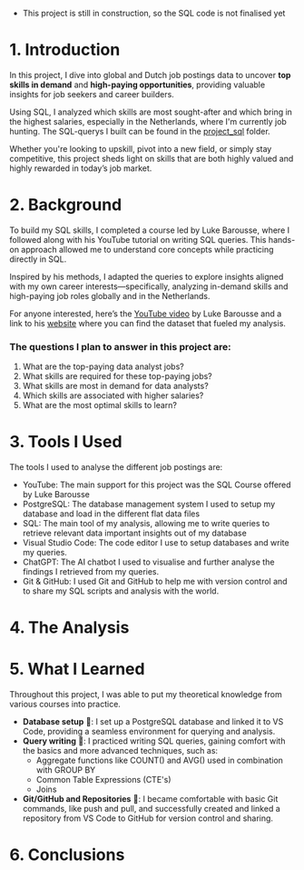 * This project is still in construction, so the SQL code is not finalised yet
# 1. Introduction
In this project, I dive into global and Dutch job postings data to uncover **top skills in demand** and **high-paying opportunities**, providing valuable insights for job seekers and career builders. 

Using SQL, I analyzed which skills are most sought-after and which bring in the highest salaries, especially in the Netherlands, where I'm currently job hunting. The SQL-querys I built can be found in the [project_sql](/project_sql/) folder.

Whether you're looking to upskill, pivot into a new field, or simply stay competitive, this project sheds light on skills that are both highly valued and highly rewarded in today’s job market.
# 2. Background
To build my SQL skills, I completed a course led by Luke Barousse, where I followed along with his YouTube tutorial on writing SQL queries. This hands-on approach allowed me to understand core concepts while practicing directly in SQL. 

Inspired by his methods, I adapted the queries to explore insights aligned with my own career interests—specifically, analyzing in-demand skills and high-paying job roles globally and in the Netherlands. 

For anyone interested, here’s the [YouTube video](https://www.youtube.com/watch?v=7mz73uXD9DA) by Luke Barousse and a link to his [website](https://www.lukebarousse.com) where you can find the dataset that fueled my analysis.

### The questions I plan to answer in this project are:
1. What are the top-paying data analyst jobs?
2. What skills are required for these top-paying jobs?
3. What skills are most in demand for data analysts?
4. Which skills are associated with higher salaries?
5. What are the most optimal skills to learn?
# 3. Tools I Used
The tools I used to analyse the different job postings are:
- YouTube: The main support for this project was the SQL Course offered by Luke Barousse
- PostgreSQL: The database management system I used to setup my database and load in the different flat data files
- SQL: The main tool of my analysis, allowing me to write queries to retrieve relevant data important insights out of my database
- Visual Studio Code: The code editor I use to setup databases and write my queries.
- ChatGPT: The AI chatbot I used to visualise and further analyse the findings I retrieved from my queries.
- Git & GitHub: I used Git and GitHub to help me with version control and to share my SQL scripts and analysis with the world.






# 4. The Analysis







# 5. What I Learned
Throughout this project, I was able to put my theoretical knowledge from various courses into practice.
- **Database setup** 💾: I set up a PostgreSQL database and   linked it to VS Code, providing a seamless environment for querying and analysis.
- **Query writing** 🧩: I practiced writing SQL queries, gaining comfort with the basics and more advanced techniques, such as:
    - Aggregate functions like COUNT() and AVG() used in combination with GROUP BY
    - Common Table Expressions (CTE's)
    - Joins
- **Git/GitHub and Repositories** 🔗: I became comfortable with basic Git commands, like push and pull, and successfully created and linked a repository from VS Code to GitHub for version control and sharing.
# 6. Conclusions

